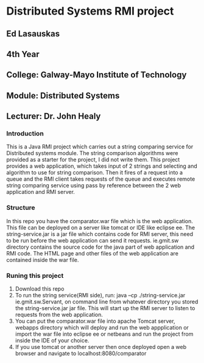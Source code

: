# Distributed Systems RMI project

## Ed Lasauskas
## 4th Year
## College: Galway-Mayo Institute of Technology
## Module: Distributed Systems
## Lecturer: Dr. John Healy

### Introduction
This is a Java RMI project which carries out a string comparing service for Distributed systems module. The string comparison algorithms were provided as a starter for the project, I did not write them. This project provides a web application, which takes input of 2 strings and selecting and algorithm to use for string comparison. Then it fires of a request into a queue and the RMI client takes requests of the queue and executes remote string comparing service using pass by reference between the 2 web application and RMI server.

### Structure
In this repo you have the comparator.war file which is the web application. This file can be deployed on a server like tomcat or IDE like eclipse ee.
The string-service.jar is a jar file which contains code for RMI server, this need to be run before the web application can send it requests.
ie.gmit.sw directory contains the source code for the java part of web application and RMI code.
The HTML page and other files of the web application are contained inside the war file.

### Runing this project
1. Download this repo
2. To run the string service(RMI side), run: java –cp ./string-service.jar ie.gmit.sw.Servant, on command line from whatever directory you stored the string-service.jar jar file. This will start up the RMI server to listen to requests from the web application.
3. You can put the comparator.war file into apache Tomcat server, webapps directory which will deploy and run the web appplication or import the war file into eclipse ee or netbeans and run the project from inside the IDE of your choice.
4. If you use tomcat or another server then once deployed open a web browser and navigate to localhost:8080/comparator
